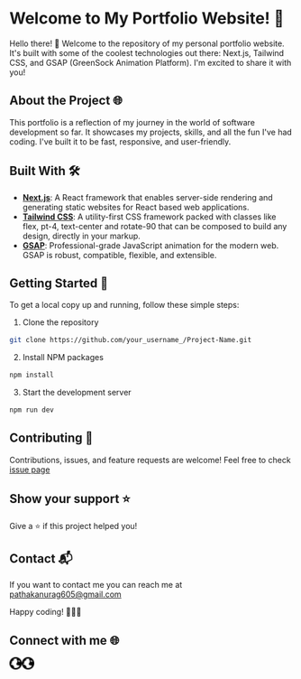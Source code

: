 # Welcome to My Portfolio Website! 🚀

Hello there! 👋 Welcome to the repository of my personal portfolio website. It's built with some of the coolest technologies out there: Next.js, Tailwind CSS, and GSAP (GreenSock Animation Platform). I'm excited to share it with you!

## About the Project 🌐

This portfolio is a reflection of my journey in the world of software development so far. It showcases my projects, skills, and all the fun I've had coding. I've built it to be fast, responsive, and user-friendly.

## Built With 🛠️

- **[Next.js](https://nextjs.org/)**: A React framework that enables server-side rendering and generating static websites for React based web applications.
- **[Tailwind CSS](https://tailwindcss.com/)**: A utility-first CSS framework packed with classes like flex, pt-4, text-center and rotate-90 that can be composed to build any design, directly in your markup.
- **[GSAP](https://greensock.com/gsap/)**: Professional-grade JavaScript animation for the modern web. GSAP is robust, compatible, flexible, and extensible.

## Getting Started 🚀

To get a local copy up and running, follow these simple steps:

1. Clone the repository

```sh
git clone https://github.com/your_username_/Project-Name.git
```

2. Install NPM packages

```sh
npm install
```

3. Start the development server

```sh
npm run dev
```

## Contributing 🤝

Contributions, issues, and feature requests are welcome! Feel free to check [issue page](https://github.com/ANURAG-PATHAK/anuragpathak/issues)

## Show your support ⭐

Give a ⭐️ if this project helped you!

## Contact 📬

If you want to contact me you can reach me at [pathakanurag605@gmail.com](mailto:pathakanurag605@gmail.com)

Happy coding! 🎉🎉🎉

## Connect with me 🌐

[<img align="left" alt="LinkedIn" width="22px" src="https://raw.githubusercontent.com/iconic/open-iconic/master/svg/globe.svg" />][linkedin]
[<img align="left" alt="Twitter" width="22px" src="https://raw.githubusercontent.com/iconic/open-iconic/master/svg/globe.svg" />][twitter]

[linkedin]: https://www.linkedin.com/in/anuragpathak0/
[twitter]: https://twitter.com/_Anurag__Pathak